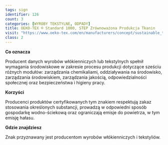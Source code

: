 ```yaml
---
tags: sign
identifier: 126
count: 3
categories: [WYROBY TEKSTYLNE, ODPADY]
title: OEKO-TEX ® Standard 1000, STEP Zrównoważona Produkcja Tkanin
visit: "https://www.oeko-tex.com/en/manufacturers/concept/sustainable_textile_production_step/step.xhtml"
class: 2
---
```

**Co oznacza**

Producent danych wyrobów włókienniczych lub tekstylnych spełnił wymagania środowiskowe w zakresie procesu produkcji dotyczące sześciu różnych modułów: zarządzania chemikaliami, oddziaływania na środowisko, zarządzania środowiskiem, zarządzania jakością, odpowiedzialności społecznej oraz bezpieczeństwa i higieny pracy.

**Korzyści**

Producenci produktów certyfikowanych tym znakiem respektują zakaz stosowania określonych substancji, prowadzą w odpowiedni sposób gospodarkę wodno-ściekową oraz ograniczają emisje do powietrza, w tym emisję hałasu.

**Gdzie znajdziesz**

Znak przyznawany jest producentom wyrobów włókienniczych i tekstyliów.
